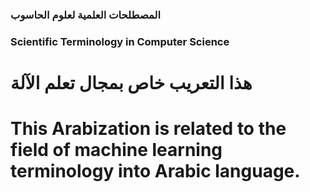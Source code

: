 ### المصطلحات العلمية لعلوم الحاسوب
### Scientific Terminology in Computer Science



# هذا التعريب خاص بمجال تعلم الآلة 
# This Arabization is related to the field of machine learning terminology into Arabic language.
